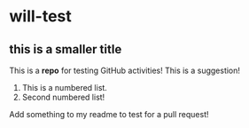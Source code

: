 # will-test
## this is a smaller title
This is a **repo** for testing GitHub activities! This is a suggestion!

1. This is a numbered list.
2. Second numbered list!

Add something to my readme to test for a pull request!
